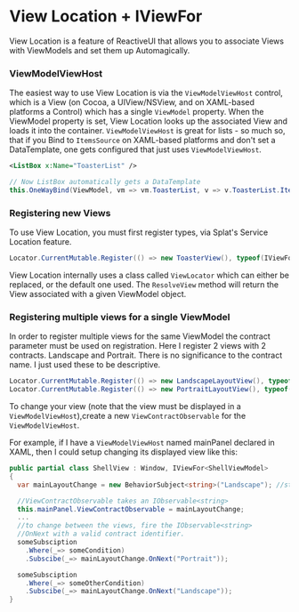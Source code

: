 # View Location + IViewFor

View Location is a feature of ReactiveUI that allows you to associate Views with
ViewModels and set them up Automagically.

### ViewModelViewHost

The easiest way to use View Location is via the `ViewModelViewHost` control,
which is a View (on Cocoa, a UIView/NSView, and on XAML-based platforms a
Control) which has a single `ViewModel` property. When the ViewModel property is
set, View Location looks up the associated View and loads it into the container.
`ViewModelViewHost` is great for lists - so much so, that if you Bind to
`ItemsSource` on XAML-based platforms and don't set a DataTemplate, one gets
configured that just uses `ViewModelViewHost`.

```xml
<ListBox x:Name="ToasterList" />
```

```cs
// Now ListBox automatically gets a DataTemplate
this.OneWayBind(ViewModel, vm => vm.ToasterList, v => v.ToasterList.ItemsSource);
```

### Registering new Views

To use View Location, you must first register types, via Splat's Service Location feature.

```cs
Locator.CurrentMutable.Register(() => new ToasterView(), typeof(IViewFor<ToasterViewModel>));
```

View Location internally uses a class called `ViewLocator` which can either be
replaced, or the default one used. The `ResolveView` method will return the View
associated with a given ViewModel object.


### Registering multiple views for a single ViewModel
In order to register multiple views for the same ViewModel the contract parameter must be used on registration.  Here I register 2 views with 2 contracts. Landscape and Portrait. There is no significance to the contract name. I just used these to be descriptive.

```cs
Locator.CurrentMutable.Register(() => new LandscapeLayoutView(), typeof(IViewFor<MainLayoutViewModel>), "Landscape");
Locator.CurrentMutable.Register(() => new PortraitLayoutView(), typeof(IViewFor<MainLayoutViewModel>), "Portrait");

```

To change your view (note that the view must be displayed in a `ViewModelViewHost`),create a new `ViewContractObservable` for the `ViewModelViewHost`.

For example, if I have a `ViewModelViewHost` named mainPanel declared in XAML, then I could setup changing its displayed view like this:

```cs
public partial class ShellView : Window, IViewFor<ShellViewModel>
{
  var mainLayoutChange = new BehaviorSubject<string>("Landscape"); //start with landscape

  //ViewContractObservable takes an IObservable<string>
  this.mainPanel.ViewContractObservable = mainLayoutChange;
  ...
  //to change between the views, fire the IObservable<string>
  //OnNext with a valid contract identifier.
  someSubsciption
    .Where(_=> someCondition)
    .Subscibe(_=> mainLayoutChange.OnNext("Portrait"));

  someSubsciption
    .Where(_=> someOtherCondition)
    .Subscibe(_=> mainLayoutChange.OnNext("Landscape"));
}
```
